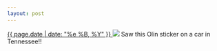 ```yaml
---
layout: post
---
```


<p>
  <a href="/421">
    <time>{{ page.date | date: "%e %B, %Y" }}</time>
  </a>
  <a href="/421"><img src="{{ site.assets_url }}/421.jpg"/></a>
  <span>Saw this Olin sticker on a car in Tennessee!!</span>
</p>
